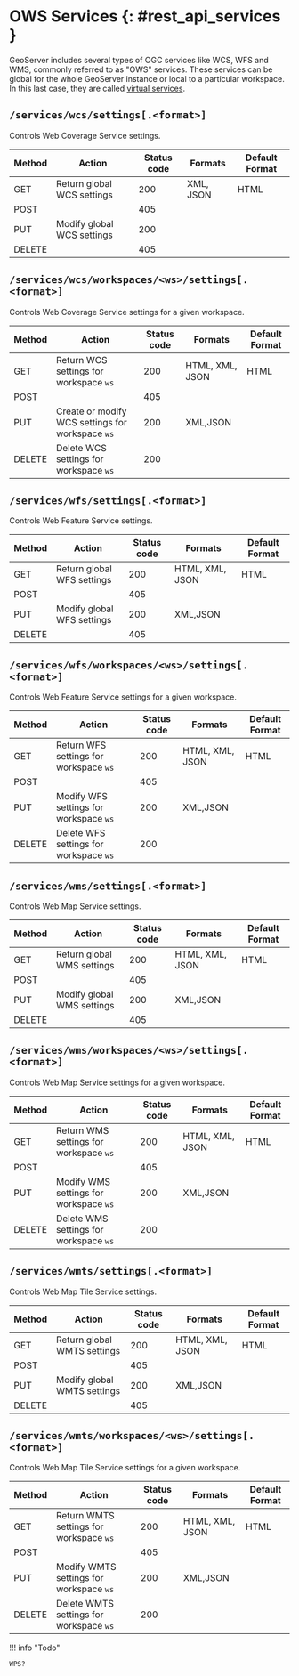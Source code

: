 # OWS Services {: #rest_api_services }

GeoServer includes several types of OGC services like WCS, WFS and WMS, commonly referred to as "OWS" services. These services can be global for the whole GeoServer instance or local to a particular workspace. In this last case, they are called [virtual services](../../configuration/virtual-services.md).

## `/services/wcs/settings[.<format>]`

Controls Web Coverage Service settings.

| Method | Action                     | Status code | Formats   | Default Format |
|--------|----------------------------|-------------|-----------|----------------|
| GET    | Return global WCS settings | 200         | XML, JSON | HTML           |
| POST   |                            | 405         |           |                |
| PUT    | Modify global WCS settings | 200         |           |                |
| DELETE |                            | 405         |           |                |

## `/services/wcs/workspaces/<ws>/settings[.<format>]`

Controls Web Coverage Service settings for a given workspace.

| Method | Action                                           | Status code | Formats         | Default Format |
|--------|--------------------------------------------------|-------------|-----------------|----------------|
| GET    | Return WCS settings for workspace `ws`           | 200         | HTML, XML, JSON | HTML           |
| POST   |                                                  | 405         |                 |                |
| PUT    | Create or modify WCS settings for workspace `ws` | 200         | XML,JSON        |                |
| DELETE | Delete WCS settings for workspace `ws`           | 200         |                 |                |

## `/services/wfs/settings[.<format>]`

Controls Web Feature Service settings.

| Method | Action                     | Status code | Formats         | Default Format |
|--------|----------------------------|-------------|-----------------|----------------|
| GET    | Return global WFS settings | 200         | HTML, XML, JSON | HTML           |
| POST   |                            | 405         |                 |                |
| PUT    | Modify global WFS settings | 200         | XML,JSON        |                |
| DELETE |                            | 405         |                 |                |

## `/services/wfs/workspaces/<ws>/settings[.<format>]`

Controls Web Feature Service settings for a given workspace.

| Method | Action                                 | Status code | Formats         | Default Format |
|--------|----------------------------------------|-------------|-----------------|----------------|
| GET    | Return WFS settings for workspace `ws` | 200         | HTML, XML, JSON | HTML           |
| POST   |                                        | 405         |                 |                |
| PUT    | Modify WFS settings for workspace `ws` | 200         | XML,JSON        |                |
| DELETE | Delete WFS settings for workspace `ws` | 200         |                 |                |

## `/services/wms/settings[.<format>]`

Controls Web Map Service settings.

| Method | Action                     | Status code | Formats         | Default Format |
|--------|----------------------------|-------------|-----------------|----------------|
| GET    | Return global WMS settings | 200         | HTML, XML, JSON | HTML           |
| POST   |                            | 405         |                 |                |
| PUT    | Modify global WMS settings | 200         | XML,JSON        |                |
| DELETE |                            | 405         |                 |                |

## `/services/wms/workspaces/<ws>/settings[.<format>]`

Controls Web Map Service settings for a given workspace.

| Method | Action                                 | Status code | Formats         | Default Format |
|--------|----------------------------------------|-------------|-----------------|----------------|
| GET    | Return WMS settings for workspace `ws` | 200         | HTML, XML, JSON | HTML           |
| POST   |                                        | 405         |                 |                |
| PUT    | Modify WMS settings for workspace `ws` | 200         | XML,JSON        |                |
| DELETE | Delete WMS settings for workspace `ws` | 200         |                 |                |

## `/services/wmts/settings[.<format>]`

Controls Web Map Tile Service settings.

| Method | Action                      | Status code | Formats         | Default Format |
|--------|-----------------------------|-------------|-----------------|----------------|
| GET    | Return global WMTS settings | 200         | HTML, XML, JSON | HTML           |
| POST   |                             | 405         |                 |                |
| PUT    | Modify global WMTS settings | 200         | XML,JSON        |                |
| DELETE |                             | 405         |                 |                |

## `/services/wmts/workspaces/<ws>/settings[.<format>]`

Controls Web Map Tile Service settings for a given workspace.

| Method | Action                                  | Status code | Formats         | Default Format |
|--------|-----------------------------------------|-------------|-----------------|----------------|
| GET    | Return WMTS settings for workspace `ws` | 200         | HTML, XML, JSON | HTML           |
| POST   |                                         | 405         |                 |                |
| PUT    | Modify WMTS settings for workspace `ws` | 200         | XML,JSON        |                |
| DELETE | Delete WMTS settings for workspace `ws` | 200         |                 |                |

!!! info "Todo"

    WPS?
